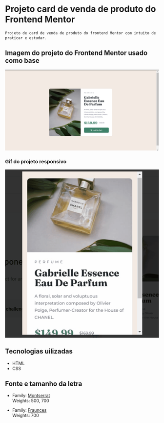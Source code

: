 # Projeto card de venda de produto do Frontend Mentor
    Projeto de card de venda de produto do frontend Mentor com intuito de praticar e estudar.

## Imagem do projeto do Frontend Mentor usado como base
[<img src="./src/images/image-desktop.png" alt="imagem do frontend mentor para desktop">](https://www.frontendmentor.io/challenges/product-preview-card-component-GO7UmttRfa)

### Gif do projeto responsivo
[<img src="./src/images/gif-mobile.gif" alt="imagem do frontend mentor para desktop">](https://www.frontendmentor.io/challenges/product-preview-card-component-GO7UmttRfa)

## Tecnologias uilizadas
- HTML
- CSS

## Fonte e tamanho da letra
- Family: [Montserrat](https://fonts.google.com/specimen/Montserrat)
<br> Weights: 500, 700

- Family: [Fraunces](https://fonts.google.com/specimen/Fraunces)
<br> Weights: 700

